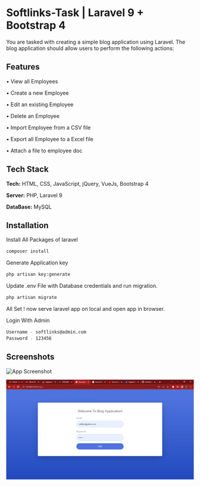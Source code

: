 
# Softlinks-Task | Laravel 9 + Bootstrap 4 

You are tasked with creating a simple blog application using Laravel. The blog application should allow users to perform the following actions:



## Features

•	View all Employees

•	Create a new Employee

•	Edit an existing Employee

•	Delete an Employee

•	Import Employee from a CSV file

•	Export all Employee to a Excel file

•	Attach a file to employee doc



## Tech Stack

**Tech:** HTML, CSS, JavaScript, jQuery, VueJs, Bootstrap 4

**Server:** PHP, Laravel 9

**DataBase:** MySQL

## Installation

Install All Packages of laravel
```bash
composer install
```

Generate Application key

```bash
php artisan key:generate
```

Update .env File with Database credentials and run migration.
```bash
php artisan migrate 
```

All Set ! now serve laravel app on local and open app in browser.

Login With Admin
```bash
Username - softlinks@admin.com
Password - 123456
```
## Screenshots

![App Screenshot](https://dev-to-uploads.s3.amazonaws.com/uploads/articles/53d53unbwjsvz2t0npan.png)


![Alt text](image.png)